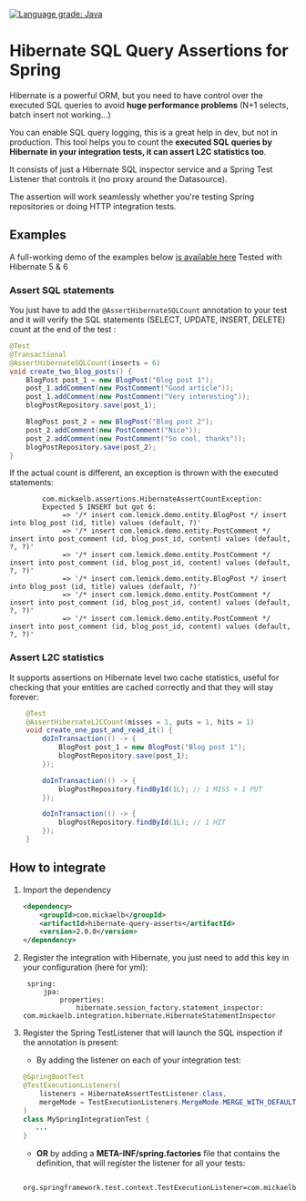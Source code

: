 [![Language grade: Java](https://img.shields.io/lgtm/grade/java/g/Lemick/hibernate-spring-sql-query-count.svg?logo=lgtm&logoWidth=18)](https://lgtm.com/projects/g/Lemick/hibernate-spring-sql-query-count/context:java)
# Hibernate SQL Query Assertions for Spring

Hibernate is a powerful ORM, but you need to have control over the executed SQL queries to avoid **huge performance problems** (N+1 selects, batch insert not working...) 

You can enable SQL query logging, this is a great help in dev, but not in production. This tool helps you to count the **executed SQL queries by Hibernate in your integration tests, it can assert L2C statistics too**.

It consists of just a Hibernate SQL inspector service and a Spring Test Listener that controls it (no proxy around the Datasource).

The assertion will work seamlessly whether you're testing Spring repositories or doing HTTP integration tests.

## Examples

A full-working demo of the examples below [is available here](https://github.com/Lemick/demo-hibernate-query-utils)
Tested with Hibernate 5 & 6 

### Assert SQL statements

You just have to add the `@AssertHibernateSQLCount` annotation to your test and it will verify the SQL statements (SELECT, UPDATE, INSERT, DELETE) count at the end of the test :

```java
@Test
@Transactional
@AssertHibernateSQLCount(inserts = 6)
void create_two_blog_posts() {
    BlogPost post_1 = new BlogPost("Blog post 1");
    post_1.addComment(new PostComment("Good article"));
    post_1.addComment(new PostComment("Very interesting"));
    blogPostRepository.save(post_1);

    BlogPost post_2 = new BlogPost("Blog post 2");
    post_2.addComment(new PostComment("Nice"));
    post_2.addComment(new PostComment("So cool, thanks"));
    blogPostRepository.save(post_2);
}
```
If the actual count is different, an exception is thrown with the executed statements:
```   
        com.mickaelb.assertions.HibernateAssertCountException: 
        Expected 5 INSERT but got 6:
             => '/* insert com.lemick.demo.entity.BlogPost */ insert into blog_post (id, title) values (default, ?)'
             => '/* insert com.lemick.demo.entity.PostComment */ insert into post_comment (id, blog_post_id, content) values (default, ?, ?)'
             => '/* insert com.lemick.demo.entity.PostComment */ insert into post_comment (id, blog_post_id, content) values (default, ?, ?)'
             => '/* insert com.lemick.demo.entity.BlogPost */ insert into blog_post (id, title) values (default, ?)'
             => '/* insert com.lemick.demo.entity.PostComment */ insert into post_comment (id, blog_post_id, content) values (default, ?, ?)'
             => '/* insert com.lemick.demo.entity.PostComment */ insert into post_comment (id, blog_post_id, content) values (default, ?, ?)'
```
### Assert L2C statistics

It supports assertions on Hibernate level two cache statistics, useful for checking that your entities are cached correctly and that they will stay forever:
```java
    @Test
    @AssertHibernateL2CCount(misses = 1, puts = 1, hits = 1)
    void create_one_post_and_read_it() {
        doInTransaction(() -> {
            BlogPost post_1 = new BlogPost("Blog post 1");
            blogPostRepository.save(post_1);
        });

        doInTransaction(() -> {
            blogPostRepository.findById(1L); // 1 MISS + 1 PUT
        });

        doInTransaction(() -> {
            blogPostRepository.findById(1L); // 1 HIT
        });
    }
```
## How to integrate
1. Import the dependency
	```xml
	<dependency>
		<groupId>com.mickaelb</groupId>
		<artifactId>hibernate-query-asserts</artifactId>
		<version>2.0.0</version>
	</dependency>
	```
2. Register the integration with Hibernate, you just need to add this key in your configuration (here for yml):

        spring:
            jpa:
                properties:
                    hibernate.session_factory.statement_inspector: com.mickaelb.integration.hibernate.HibernateStatementInspector

3. Register the Spring TestListener that will launch the SQL inspection if the annotation is present:

    * By adding the listener on each of your integration test: 
	```java
    @SpringBootTest
    @TestExecutionListeners(
		listeners = HibernateAssertTestListener.class, 
		mergeMode = TestExecutionListeners.MergeMode.MERGE_WITH_DEFAULTS
    )
    class MySpringIntegrationTest {
       ...
    }
	```

    * **OR** by adding a **META-INF/spring.factories** file that contains the definition, that will register the listener for all your tests:
	```
	 org.springframework.test.context.TestExecutionListener=com.mickaelb.integration.spring.HibernateAssertTestListener
	```
